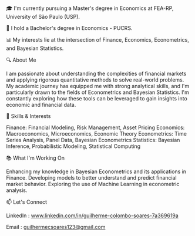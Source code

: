 🎓 I'm currently pursuing a Master's degree in Economics at FEA-RP, University of São Paulo (USP).

💼 I hold a Bachelor's degree in Economics - PUCRS.

📊 My interests lie at the intersection of Finance, Economics, Econometrics, and Bayesian Statistics.

🔍 About Me

I am passionate about understanding the complexities of financial markets and applying rigorous quantitative methods to solve real-world problems. My academic journey has equipped me with strong analytical skills, and I'm particularly drawn to the fields of Econometrics and Bayesian Statistics. I'm constantly exploring how these tools can be leveraged to gain insights into economic and financial data.

🚀 Skills & Interests

Finance: Financial Modeling, Risk Management, Asset Pricing
Economics: Macroeconomics, Microeconomics, Economic Theory
Econometrics: Time Series Analysis, Panel Data, Bayesian Econometrics
Statistics: Bayesian Inference, Probabilistic Modeling, Statistical Computing

📚 What I'm Working On

Enhancing my knowledge in Bayesian Econometrics and its applications in Finance.
Developing models to better understand and predict financial market behavior.
Exploring the use of Machine Learning in econometric analysis.

📫 Let's Connect

LinkedIn : www.linkedin.com/in/guilherme-colombo-soares-7a369619a

Email : guilhermecsoares123@gmail.com


